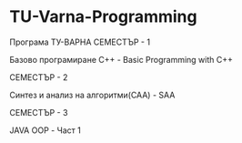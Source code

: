 # TU-Varna-Programming

Програма ТУ-ВАРНА
СЕМЕСТЪР - 1

Базово програмиране C++  - Basic Programming with C++

СЕМЕСТЪР - 2

Синтез и анализ на алгоритми(САА)  -  SAA

СЕМЕСТЪР - 3

JAVA OOP - Част 1
